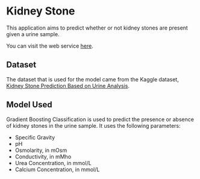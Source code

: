 # Kidney Stone
This application aims to predict whether or not kidney stones are present given a urine sample.

You can visit the web service [here](https://kidneystone-d8l1.onrender.com/).

## Dataset
The dataset that is used for the model came from the Kaggle dataset, [Kidney Stone Prediction Based on Urine Analysis](https://www.kaggle.com/datasets/vuppalaadithyasairam/kidney-stone-prediction-based-on-urine-analysis).

## Model Used
Gradient Boosting Classification is used to predict the presence or absence of kidney stones in the urine sample. It uses the following parameters:
- Specific Gravity
- pH
- Osmolarity, in mOsm
- Conductivity, in mMho
- Urea Concentration, in mmol/L
- Calcium Concentration, in mmol/L
